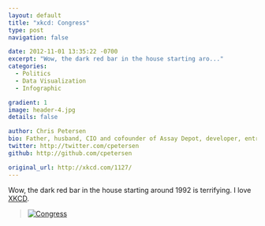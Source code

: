 ```yaml
---
layout: default
title: "xkcd: Congress"
type: post
navigation: false

date: 2012-11-01 13:35:22 -0700
excerpt: "Wow, the dark red bar in the house starting aro..."
categories:
  - Politics
  - Data Visualization
  - Infographic

gradient: 1
image: header-4.jpg
details: false

author: Chris Petersen
bio: Father, husband, CIO and cofounder of Assay Depot, developer, entrepreneur and technologist.
twitter: http://twitter.com/cpetersen
github: http://github.com/cpetersen

original_url: http://xkcd.com/1127/
---
```



Wow, the dark red bar in the house starting around 1992 is terrifying. I love  [XKCD](http://xkcd.com).

 >  [![Congress](/attachments/bd1498e61435d2fcbcc7835b195a7ee9/image.png)](http://xkcd.com/1127) 

